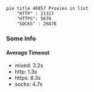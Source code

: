 
```mermaid
pie title 48857 Proxies in list
    "HTTP" : 21317
    "HTTPS": 5670
    "SOCKS" : 26876
```

### Some Info
#### Average Timeout

- mixed: 3.2s
- http: 1.3s
- https: 8.3s
- socks: 4.7s